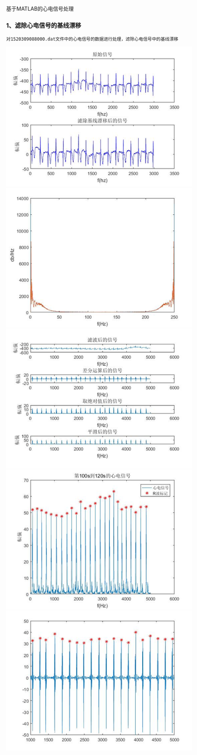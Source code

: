
基于MATLAB的心电信号处理
### 1、滤除心电信号的基线漂移
    对1520309088000.dat文件中的心电信号的数据进行处理，滤除心电信号中的基线漂移
![ecg_est](https://github.com/guangyubin/SmartHealth/blob/master/2018/students/S201815061/figure/ecg_est.jpg)
![ecg_power](https://github.com/guangyubin/SmartHealth/blob/master/2018/students/S201815061/figure/ecg_power.jpg)
![ecg_qrsdet](https://github.com/guangyubin/SmartHealth/blob/master/2018/students/S201815061/figure/ecg_qrsdet.jpg)
![ecg_qrsdet2](https://github.com/guangyubin/SmartHealth/blob/master/2018/students/S201815061/figure/ecg_qrsdet2.jpg)
![ecg_100](https://github.com/guangyubin/SmartHealth/blob/master/2018/students/S201815061/figure/ecg_100.jpg)

   
